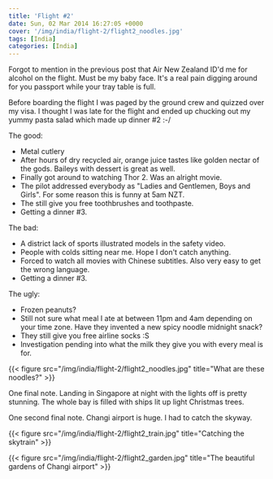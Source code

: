 ```yaml
---
title: 'Flight #2'
date: Sun, 02 Mar 2014 16:27:05 +0000
cover: '/img/india/flight-2/flight2_noodles.jpg'
tags: [India]
categories: [India]
---
```


Forgot to mention in the previous post that Air New Zealand ID'd me for alcohol on the flight. Must be my baby face. It's a real pain digging around for you passport while your tray table is full.

Before boarding the flight I was paged by the ground crew and quizzed over my visa. I thought I was late for the flight and ended up chucking out my yummy pasta salad which made up dinner #2 :-/

The good:

- Metal cutlery
- After hours of dry recycled air, orange juice tastes like golden nectar of the gods. Baileys with dessert is great as well.
- Finally got around to watching Thor 2. Was an alright movie.
- The pilot addressed everybody as "Ladies and Gentlemen, Boys and Girls". For some reason this is funny at 5am NZT.
- The still give you free toothbrushes and toothpaste.
- Getting a dinner #3.

The bad:

- A district lack of sports illustrated models in the safety video.
- People with colds sitting near me. Hope I don't catch anything.
- Forced to watch all movies with Chinese subtitles. Also very easy to get the wrong language.
- Getting a dinner #3.

The ugly:

- Frozen peanuts?
- Still not sure what meal I ate at between 11pm and 4am depending on your time zone. Have they invented a new spicy noodle midnight snack?
- They still give you free airline socks :S
- Investigation pending into what the milk they give you with every meal is for.

{{< figure src="/img/india/flight-2/flight2_noodles.jpg" title="What are these noodles?" >}}

One final note. Landing in Singapore at night with the lights off is pretty stunning. The whole bay is filled with ships lit up light Christmas trees.

One second final note. Changi airport is huge. I had to catch the skyway.

{{< figure src="/img/india/flight-2/flight2_train.jpg" title="Catching the skytrain" >}}

{{< figure src="/img/india/flight-2/flight2_garden.jpg" title="The beautiful gardens of Changi airport" >}}
